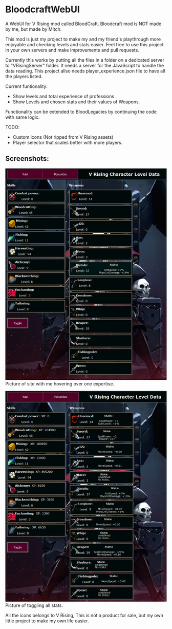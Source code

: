 # BloodcraftWebUI

A WebUI for V Rising mod called BloodCraft.
Bloodcraft mod is NOT made by me, but made by Mitch.

This mod is just my project to make my and my friend's playthrough more enjoyable and checking levels and stats easier.
Feel free to use this project in your own servers and make improvements and pull requests.

Currently this works by putting all the files in a folder on a dedicated server to "VRisingServer" folder. It needs a server for the JavaScript to handle the data reading.
This project allso needs player_experience.json file to have all the players listed.

Current funtionality:
- Show levels and total experience of professions
- Show Levels and chosen stats and their values of Weapons.

Functionality can be extended to BloodLegacies by continuing the code with same logic.

TODO:
- Custom icons (Not ripped from V Rising assets)
- Player selector that scales better with more players.

## Screenshots:

![screenshot without toggle](screenshots/screenshot1.png)
Picture of site with me hovering over one expertise.

![screenshot of toggle](screenshots/screenshot2.png)
Picture of toggling all stats.


All the icons belongs to V Rising, This is not a product for sale, but my own little project to make my own life easier.
